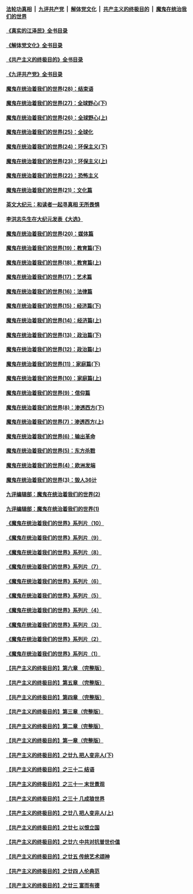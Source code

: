 ####  [法轮功真相](../../../../basic/blob/master/README.md?t=07051301) &nbsp;|&nbsp; [九评共产党](../../../../9ping.md/blob/master/README.md?t=07051301) &nbsp;|&nbsp; [解体党文化](../../../../jtdwh.md/blob/master/README.md?t=07051301)  &nbsp;|&nbsp; [共产主义的终极目的](../../../../gczydzjmd.md/blob/master/README.md?t=07051301) &nbsp;|&nbsp; [魔鬼在统治我们的世界](../../../../mgztzwmdsj.md/blob/master/README.md?t=07051301) 

#### [《真实的江泽民》全书目录](../pages/nsc422/n13721399.md?t=07051301) 

#### [《解体党文化》全书目录](../pages/nsc422/n13721157.md?t=07051301) 

#### [《共产主义的终极目的》全书目录](../pages/nsc422/n13721048.md?t=07051301) 

#### [《九评共产党》全书目录](../pages/nsc422/n13708085.md?t=07051301) 

#### [魔鬼在统治着我们的世界(28)：结束语](../pages/nsc422/n10936246.md?t=07051301) 

#### [魔鬼在统治着我们的世界(27)：全球野心(下)](../pages/nsc422/n10928319.md?t=07051301) 

#### [魔鬼在统治着我们的世界(26)：全球野心(上)](../pages/nsc422/n10900318.md?t=07051301) 

#### [魔鬼在统治着我们的世界(25)：全球化](../pages/nsc422/n10788205.md?t=07051301) 

#### [魔鬼在统治着我们的世界(24)：环保主义(下)](../pages/nsc422/n10695307.md?t=07051301) 

#### [魔鬼在统治着我们的世界(23)：环保主义(上)](../pages/nsc422/n10688613.md?t=07051301) 

#### [魔鬼在统治着我们的世界(22)：恐怖主义](../pages/nsc422/n10614727.md?t=07051301) 

#### [魔鬼在统治着我们的世界(21)：文化篇](../pages/nsc422/n10597706.md?t=07051301) 

#### [英文大纪元：和读者一起寻真相 无所畏惧](../pages/nsc422/n12542027.md?t=07051301) 

#### [李洪志先生在大纪元发表《大选》](../pages/nsc422/n12534746.md?t=07051301) 

#### [魔鬼在统治着我们的世界(20)：媒体篇](../pages/nsc422/n10586579.md?t=07051301) 

#### [魔鬼在统治着我们的世界(19)：教育篇(下)](../pages/nsc422/n10564808.md?t=07051301) 

#### [魔鬼在统治着我们的世界(18)：教育篇(上)](../pages/nsc422/n10526970.md?t=07051301) 

#### [魔鬼在统治着我们的世界(17)：艺术篇](../pages/nsc422/n10499093.md?t=07051301) 

#### [魔鬼在统治着我们的世界(16)：法律篇](../pages/nsc422/n10485969.md?t=07051301) 

#### [魔鬼在统治着我们的世界(15)：经济篇(下)](../pages/nsc422/n10469975.md?t=07051301) 

#### [魔鬼在统治着我们的世界(14)：经济篇(上)](../pages/nsc422/n10457370.md?t=07051301) 

#### [魔鬼在统治着我们的世界(13)：政治篇(下)](../pages/nsc422/n10448270.md?t=07051301) 

#### [魔鬼在统治着我们的世界(12)：政治篇(上)](../pages/nsc422/n10444576.md?t=07051301) 

#### [魔鬼在统治着我们的世界(11)：家庭篇(下)](../pages/nsc422/n10440961.md?t=07051301) 

#### [魔鬼在统治着我们的世界(10)：家庭篇(上)](../pages/nsc422/n10435448.md?t=07051301) 

#### [魔鬼在统治着我们的世界(9)：信仰篇](../pages/nsc422/n10432159.md?t=07051301) 

#### [魔鬼在统治着我们的世界(8)：渗透西方(下)](../pages/nsc422/n10429603.md?t=07051301) 

#### [魔鬼在统治着我们的世界(7)：渗透西方(上)](../pages/nsc422/n10426013.md?t=07051301) 

#### [魔鬼在统治着我们的世界(6)：输出革命](../pages/nsc422/n10421536.md?t=07051301) 

#### [魔鬼在统治着我们的世界(5)：东方杀戮](../pages/nsc422/n10417707.md?t=07051301) 

#### [魔鬼在统治着我们的世界(4)：欧洲发端](../pages/nsc422/n10414890.md?t=07051301) 

#### [魔鬼在统治着我们的世界(3)：毁人36计](../pages/nsc422/n10411583.md?t=07051301) 

#### [九评编辑部：魔鬼在统治着我们的世界(2)](../pages/nsc422/n10410036.md?t=07051301) 

#### [九评编辑部：魔鬼在统治着我们的世界(1)](../pages/nsc422/n10406825.md?t=07051301) 

#### [《魔鬼在统治着我们的世界》系列片（10）](../pages/nsc422/n12292670.md?t=07051301) 

#### [《魔鬼在统治着我们的世界》系列片（9）](../pages/nsc422/n12290859.md?t=07051301) 

#### [《魔鬼在统治着我们的世界》系列片（8）](../pages/nsc422/n12287445.md?t=07051301) 

#### [《魔鬼在统治着我们的世界》系列片（7）](../pages/nsc422/n12283425.md?t=07051301) 

#### [《魔鬼在统治着我们的世界》系列片（6）](../pages/nsc422/n12282314.md?t=07051301) 

#### [《魔鬼在统治着我们的世界》系列片（5）](../pages/nsc422/n12281419.md?t=07051301) 

#### [《魔鬼在统治着我们的世界》系列片（4）](../pages/nsc422/n12274024.md?t=07051301) 

#### [《魔鬼在统治着我们的世界》系列片（3）](../pages/nsc422/n12271322.md?t=07051301) 

#### [《魔鬼在统治着我们的世界》系列片（2）](../pages/nsc422/n12269049.md?t=07051301) 

#### [《魔鬼在统治着我们的世界》系列片（1）](../pages/nsc422/n12267575.md?t=07051301) 

#### [【共产主义的终极目的】第六章 （完整版）](../pages/nsc422/n11428913.md?t=07051301) 

#### [【共产主义的终极目的】第五章 （完整版）](../pages/nsc422/n11428912.md?t=07051301) 

#### [【共产主义的终极目的】第四章 （完整版）](../pages/nsc422/n11428907.md?t=07051301) 

#### [【共产主义的终极目的】第三章（完整版）](../pages/nsc422/n11428848.md?t=07051301) 

#### [【共产主义的终极目的】第二章（完整版）](../pages/nsc422/n11428831.md?t=07051301) 

#### [【共产主义的终极目的】第一章（完整版）](../pages/nsc422/n11417651.md?t=07051301) 

#### [【共产主义的终极目的】之廿九 把人变非人(下)](../pages/nsc422/n11344140.md?t=07051301) 

#### [【共产主义的终极目的】之三十二 结语](../pages/nsc422/n11360535.md?t=07051301) 

#### [【共产主义的终极目的】之三十一 末世景观](../pages/nsc422/n11351129.md?t=07051301) 

#### [【共产主义的终极目的】之三十 几成狼世界](../pages/nsc422/n11348280.md?t=07051301) 

#### [【共产主义的终极目的】之廿八 把人变非人(上)](../pages/nsc422/n11340492.md?t=07051301) 

#### [【共产主义的终极目的】之廿七 以恨立国](../pages/nsc422/n11336944.md?t=07051301) 

#### [【共产主义的终极目的】之廿六 中共对抗普世价值](../pages/nsc422/n11324785.md?t=07051301) 

#### [【共产主义的终极目的】之廿五 传统艺术颂神](../pages/nsc422/n11296396.md?t=07051301) 

#### [【共产主义的终极目的】之廿四 人伦典范](../pages/nsc422/n11296397.md?t=07051301) 

#### [【共产主义的终极目的】之廿三 富而有德](../pages/nsc422/n11283598.md?t=07051301) 

